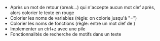 - Après un mot de retour (break...) qui n'accepte aucun mot clef après, alors colorier le texte en rouge
- Colorier les noms de variables (règle: on colorie jusqu'à "=")
- Colorier les noms de fonctions (règle: entre un mot clef de )
- Implementer un ctrl+z avec une pile
- Fonctionnalités de recherche de motifs dans un texte
